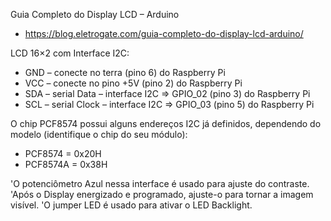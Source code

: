 

Guia Completo do Display LCD – Arduino
- https://blog.eletrogate.com/guia-completo-do-display-lcd-arduino/

LCD 16×2 com Interface I2C:
- GND – conecte no terra (pino 6) do Raspberry Pi 
- VCC – conecte no pino +5V (pino 2) do Raspberry Pi  
- SDA – serial Data – interface I2C => GPIO_02 (pino 3) do Raspberry Pi 
- SCL – serial Clock – interface I2C => GPIO_03 (pino 5) do Raspberry Pi 

O chip PCF8574 possui alguns endereços I2C já definidos, dependendo do modelo (identifique o chip do seu módulo):

- PCF8574 = 0x20H
- PCF8574A = 0x38H

'O potenciômetro Azul nessa interface é usado para ajuste do contraste. 
'Após o Display energizado e programado, ajuste-o para tornar a imagem visível. 
'O jumper LED é usado para ativar o LED Backlight.

